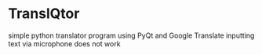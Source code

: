 # TranslQtor
simple python translator program using PyQt and Google Translate
inputting text via microphone does not work
